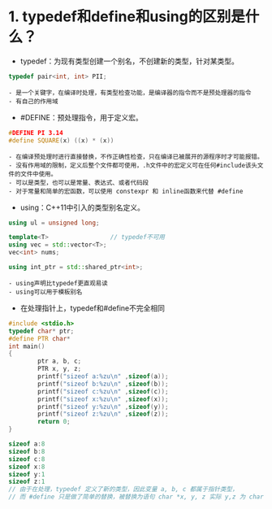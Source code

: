# 1. typedef和define和using的区别是什么？
- typedef：为现有类型创建一个别名，不创建新的类型，针对某类型。
```C++
typedef pair<int, int> PII;
```
    - 是一个关键字，在编译时处理，有类型检查功能，是编译器的指令而不是预处理器的指令
    - 有自己的作用域

- #DEFINE：预处理指令，用于定义宏。
```C++
#DEFINE PI 3.14
#define SQUARE(x) ((x) * (x))
```
    - 在编译预处理时进行直接替换，不作正确性检查，只在编译已被展开的源程序时才可能报错。
    - 没有作用域的限制，定义后整个文件都可使用，.h文件中的宏定义可在任何#include该头文件的文件中使用。
    - 可以是类型，也可以是常量、表达式、或者代码段
    - 对于常量和简单的宏函数，可以使用 constexpr 和 inline函数来代替 #define

- using：C++11中引入的类型别名定义。
```C++
using ul = unsigned long;

template<T>                 // typedef不可用
using vec = std::vector<T>;
vec<int> nums;

using int_ptr = std::shared_ptr<int>;
```
    - using声明比typedef更直观易读
    - using可以用于模板别名

- 在处理指针上，typedef和#define不完全相同
```C++
#include <stdio.h>
typedef char* ptr;
#define PTR char*
int main()
{
        ptr a, b, c;
        PTR x, y, z;
        printf("sizeof a:%zu\n" ,sizeof(a));
        printf("sizeof b:%zu\n" ,sizeof(b));
        printf("sizeof c:%zu\n" ,sizeof(c));
        printf("sizeof x:%zu\n" ,sizeof(x));
        printf("sizeof y:%zu\n" ,sizeof(y));
        printf("sizeof z:%zu\n" ,sizeof(z));
        return 0;
}

sizeof a:8
sizeof b:8
sizeof c:8
sizeof x:8
sizeof y:1
sizeof z:1
// 由于在处理，typedef 定义了新的类型，因此变量 a, b, c 都属于指针类型，
// 而 #define 只是做了简单的替换，被替换为语句 char *x, y, z 实际 y,z 为 char 类型。
```